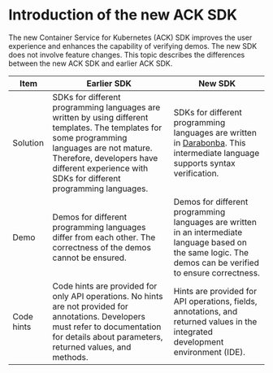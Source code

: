 # Introduction of the new ACK SDK

The new Container Service for Kubernetes \(ACK\) SDK improves the user experience and enhances the capability of verifying demos. The new SDK does not involve feature changes. This topic describes the differences between the new ACK SDK and earlier ACK SDK.

|Item|Earlier SDK|New SDK|
|----|-----------|-------|
|Solution|SDKs for different programming languages are written by using different templates. The templates for some programming languages are not mature. Therefore, developers have different experience with SDKs for different programming languages.|SDKs for different programming languages are written in [Darabonba](https://github.com/aliyun/darabonba/blob/master/README.md). This intermediate language supports syntax verification.|
|Demo|Demos for different programming languages differ from each other. The correctness of the demos cannot be ensured.|Demos for different programming languages are written in an intermediate language based on the same logic. The demos can be verified to ensure correctness.|
|Code hints|Code hints are provided for only API operations. No hints are not provided for annotations. Developers must refer to documentation for details about parameters, returned values, and methods.|Hints are provided for API operations, fields, annotations, and returned values in the integrated development environment \(IDE\).|

